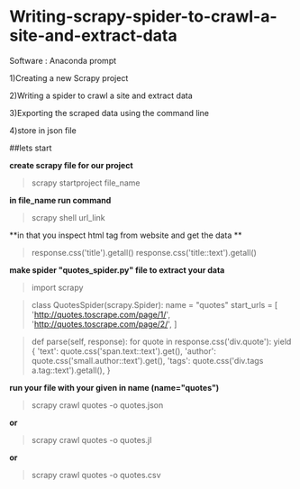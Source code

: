# Writing-scrapy-spider-to-crawl-a-site-and-extract-data

Software : Anaconda prompt 

1)Creating a new Scrapy project

2)Writing a spider to crawl a site and extract data

3)Exporting the scraped data using the command line

4)store in json file

##lets start

**create scrapy file for our project**

>  scrapy startproject file_name

**in file_name run command**

> scrapy shell url_link

**in that you inspect html tag from website and get the data **

>response.css('title').getall()
>response.css('title::text').getall()

**make spider "quotes_spider.py" file to extract your data**

>import scrapy


>class QuotesSpider(scrapy.Spider):
>    name = "quotes"
>    start_urls = [
>        'http://quotes.toscrape.com/page/1/',
>        'http://quotes.toscrape.com/page/2/',
>    ]

>   def parse(self, response):
>       for quote in response.css('div.quote'):
>            yield {
>                'text': quote.css('span.text::text').get(),
>                'author': quote.css('small.author::text').get(),
>                'tags': quote.css('div.tags a.tag::text').getall(),
>            }

**run your file with your given in name (name="quotes")**

>scrapy crawl quotes -o quotes.json

**or**

>scrapy crawl quotes -o quotes.jl

**or**

>scrapy crawl quotes -o quotes.csv
